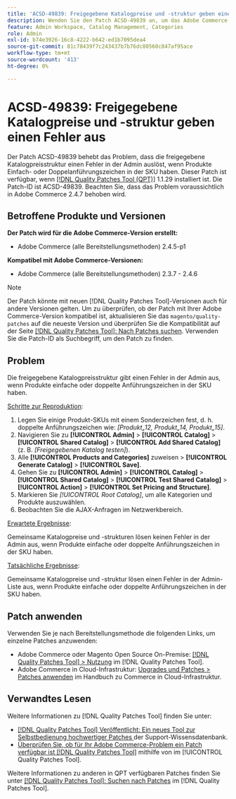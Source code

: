 ```yaml
---
title: 'ACSD-49839: Freigegebene Katalogpreise und -struktur geben einen Fehler aus'
description: Wenden Sie den Patch ACSD-49839 an, um das Adobe Commerce-Problem zu beheben, bei dem die freigegebene Katalogpreisstruktur einen Fehler in der Admin auslöst, wenn Produkte Einzel- oder Doppelanführungszeichen in der SKU haben.
feature: Admin Workspace, Catalog Management, Categories
role: Admin
exl-id: b74e3926-16c8-4222-b642-ed1b7095dea4
source-git-commit: 81c78439f7c243437b7b76dc80560c847af95ace
workflow-type: tm+mt
source-wordcount: '413'
ht-degree: 0%

---
```


# ACSD-49839: Freigegebene Katalogpreise und -struktur geben einen Fehler aus

Der Patch ACSD-49839 behebt das Problem, dass die freigegebene Katalogpreisstruktur einen Fehler in der Admin auslöst, wenn Produkte Einfach- oder Doppelanführungszeichen in der SKU haben. Dieser Patch ist verfügbar, wenn [[!DNL Quality Patches Tool (QPT)]](https://experienceleague.adobe.com/de/docs/commerce-knowledge-base/kb/announcements/commerce-announcements/magento-quality-patches-released-new-tool-to-self-serve-quality-patches) 1.1.29 installiert ist. Die Patch-ID ist ACSD-49839. Beachten Sie, dass das Problem voraussichtlich in Adobe Commerce 2.4.7 behoben wird.

## Betroffene Produkte und Versionen

**Der Patch wird für die Adobe Commerce-Version erstellt:**

* Adobe Commerce (alle Bereitstellungsmethoden) 2.4.5-p1

**Kompatibel mit Adobe Commerce-Versionen:**

* Adobe Commerce (alle Bereitstellungsmethoden) 2.3.7 - 2.4.6

>[!NOTE]
>
>Der Patch könnte mit neuen [!DNL Quality Patches Tool]-Versionen auch für andere Versionen gelten. Um zu überprüfen, ob der Patch mit Ihrer Adobe Commerce-Version kompatibel ist, aktualisieren Sie das `magento/quality-patches` auf die neueste Version und überprüfen Sie die Kompatibilität auf der Seite [[!DNL Quality Patches Tool]: Nach Patches suchen](https://experienceleague.adobe.com/tools/commerce-quality-patches/index.html?lang=de). Verwenden Sie die Patch-ID als Suchbegriff, um den Patch zu finden.

## Problem

Die freigegebene Katalogpreisstruktur gibt einen Fehler in der Admin aus, wenn Produkte einfache oder doppelte Anführungszeichen in der SKU haben.

<u>Schritte zur Reproduktion</u>:

1. Legen Sie einige Produkt-SKUs mit einem Sonderzeichen fest, d. h. doppelte Anführungszeichen wie:
   *[Produkt„12, Produkt„14, Produkt„15]*.
1. Navigieren Sie zu **[!UICONTROL Admin]** > **[!UICONTROL Catalog]** > **[!UICONTROL Shared Catalog]** > **[!UICONTROL Add Shared Catalog]** (z. B. *[Freigegebenen Katalog testen]*).
1. Alle **[!UICONTROL Products and Categories]** zuweisen > **[!UICONTROL Generate Catalog]** > **[!UICONTROL Save]**.
1. Gehen Sie zu **[!UICONTROL Admin]** > **[!UICONTROL Catalog]** > **[!UICONTROL Shared Catalog]** > **[!UICONTROL Test Shared Catalog]** > **[!UICONTROL Action]** > **[!UICONTROL Set Pricing and Structure]**.
1. Markieren Sie *[!UICONTROL Root Catalog]*, um alle Kategorien und Produkte auszuwählen.
1. Beobachten Sie die AJAX-Anfragen im Netzwerkbereich.

<u>Erwartete Ergebnisse</u>:

Gemeinsame Katalogpreise und -strukturen lösen keinen Fehler in der Admin aus, wenn Produkte einfache oder doppelte Anführungszeichen in der SKU haben.

<u>Tatsächliche Ergebnisse</u>:

Gemeinsame Katalogpreise und -struktur lösen einen Fehler in der Admin-Liste aus, wenn Produkte einfache oder doppelte Anführungszeichen in der SKU haben.

## Patch anwenden

Verwenden Sie je nach Bereitstellungsmethode die folgenden Links, um einzelne Patches anzuwenden:

* Adobe Commerce oder Magento Open Source On-Premise: [[!DNL Quality Patches Tool] > Nutzung](/help/tools/quality-patches-tool/usage.md) im [!DNL Quality Patches Tool].
* Adobe Commerce in Cloud-Infrastruktur: [Upgrades und Patches > Patches anwenden](https://experienceleague.adobe.com/docs/commerce-cloud-service/user-guide/develop/upgrade/apply-patches.html?lang=de) im Handbuch zu Commerce in Cloud-Infrastruktur.

## Verwandtes Lesen

Weitere Informationen zu [!DNL Quality Patches Tool] finden Sie unter:

* [[!DNL Quality Patches Tool] Veröffentlicht: Ein neues Tool zur Selbstbedienung hochwertiger Patches ](https://experienceleague.adobe.com/de/docs/commerce-knowledge-base/kb/announcements/commerce-announcements/magento-quality-patches-released-new-tool-to-self-serve-quality-patches) der Support-Wissensdatenbank.
* [Überprüfen Sie, ob für Ihr Adobe Commerce-Problem ein Patch verfügbar ist [!DNL Quality Patches Tool]](/help/tools/quality-patches-tool/patches-available-in-qpt/check-patch-for-magento-issue-with-magento-quality-patches.md) mithilfe von im [!UICONTROL Quality Patches Tool].


Weitere Informationen zu anderen in QPT verfügbaren Patches finden Sie unter [[!DNL Quality Patches Tool]: Suchen nach Patches](https://experienceleague.adobe.com/tools/commerce-quality-patches/index.html?lang=de) im [!DNL Quality Patches Tool].

